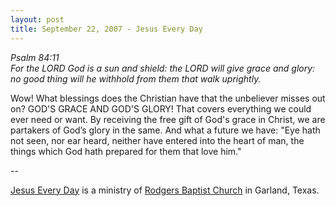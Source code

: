 ```yaml
---
layout: post
title: September 22, 2007 - Jesus Every Day
---
```


_Psalm 84:11  
For the LORD God is a sun and shield: the LORD will give grace and glory:
no good thing will he withhold from them that walk uprightly._

Wow! What blessings does the Christian have that the unbeliever
misses out on? GOD'S GRACE AND GOD'S GLORY! That covers everything we
could ever need or want. By receiving the free gift of God's grace in
Christ, we are partakers of God&rsquo;s glory in the same. And what a
future we have: "Eye hath not seen, nor ear heard, neither have
entered into the heart of man, the things which God hath prepared for
them that love him."

 --

<a href=http://jesuseveryday.net>Jesus Every Day</a> is a ministry of <a href=http://rodgersbaptist.net>Rodgers Baptist Church</a> in Garland, Texas.
